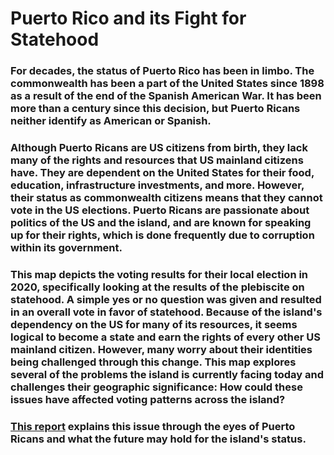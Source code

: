 # Puerto Rico and its Fight for Statehood
### For decades, the status of Puerto Rico has been in limbo. The commonwealth has been a part of the United States since 1898 as a result of the end of the Spanish American War. It has been more than a century since this decision, but Puerto Ricans neither identify as American or Spanish. 
### Although Puerto Ricans are US citizens from birth, they lack many of the rights and resources that US mainland citizens have. They are dependent on the United States for their food, education, infrastructure investments, and more. However, their status as commonwealth citizens means that they cannot vote in the US elections. Puerto Ricans are passionate about politics of the US and the island, and are known for speaking up for their rights, which is done frequently due to corruption within its government. 
### This map depicts the voting results for their local election in 2020, specifically looking at the results of the plebiscite on statehood. A simple yes or no question was given and resulted in an overall vote in favor of statehood. Because of the island's dependency on the US for many of its resources, it seems logical to become a state and earn the rights of every other US mainland citizen. However, many worry about their identities being challenged through this change. This map explores several of the problems the island is currently facing today and challenges their geographic significance: How could these issues have affected voting patterns across the island?
### [This report](https://www.wlrn.org/2021-03-11/how-puerto-ricans-feel-about-statehood-and-what-becoming-a-state-could-look-like) explains this issue through the eyes of Puerto Ricans and what the future may hold for the island's status.
